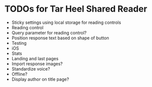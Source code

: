 # TODOs for Tar Heel Shared Reader

* Sticky settings using local storage for reading controls
* Reading control
* Query parameter for reading control?
* Position response text based on shape of button
* Testing
* iOS
* Stats
* Landing and last pages
* Import response images?
* Standardize voice?
* Offline?
* Display author on title page?



